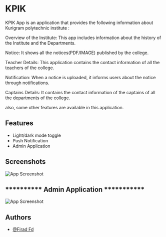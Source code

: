
# KPIK

KPIK App is an application that provides the following information about Kurigram polytechnic institute :

Overview of the Institute: This app includes information about the history of the Institute and the Departments.

Notice: It shows all the notices(PDF/IMAGE) published by the college.

Teacher Details: This application contains the contact information of all the teachers of the college.

Notification: When a notice is uploaded, it informs users about the notice through notifications.

Captains Details: It contains the contact information of the captains of all the departments of the college.

also, some other features are available in this application.
## Features

- Light/dark mode toggle
- Push Notification
- Admin Application



## Screenshots

![App Screenshot](https://firebasestorage.googleapis.com/v0/b/app-screenshot-352c0.appspot.com/o/kpik.jpg?alt=media&token=085331ef-d10b-4e5b-9ef0-2960fde03966)

## ********** Admin Application ***********

![App Screenshot](https://firebasestorage.googleapis.com/v0/b/app-screenshot-352c0.appspot.com/o/kpik_admin.jpg?alt=media&token=70710ff9-7acd-4e33-b9e5-55290efca0de)



## Authors
- [@Firad Fd](https://www.github.com/firadfd)
